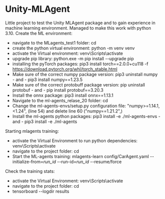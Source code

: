 # Unity-MLAgent
Little project to test the Unity MLAgent package and to gain experience in machine learning environment.
Managed to make this work with python 3.10.
Create the ML environment:
- navigate to the MLagents_test1 folder: cd <path to MLagents_test1 folder>
- create the python virtual environment: python -m venv venv
- activate the Virtual environment: venv\Scripts\activate
- upgrade pip library: python.exe -m pip install --upgrade pip
- installing the pyTorch packages: pip3 install torch==2.0.0+cu118 -f https://download.pytorch.org/whl/torch_stable.html
- Make sure of the correct numpy package version: pip3 uninstall numpy - and - pip3 install numpy==1.23.5
- Make sure of the correct protobuff package version: pip uninstall protobuf - and - pip install protobuf==3.20.3
- Install the onnx package: pip3 install onnx==1.13.1
- Navigate to the ml-agents_relase_20 folder: cd <path to ml-agents_relase_20 folder>
- Change the ml-agents-envs/setup.py configuration file: "numpy>=1.14.1,<1.24", (line 54) and delete line 60 
("numpy==1.21.2",)
- Install the ml-agents python packages: pip3 install -e ./ml-agents-envs - and - pip3 install -e ./ml-agents

Starting mlagents training:
- activate the Virtual Environment to run python dependencies: venv\Scripts\activate
- navigate to the project folder: cd <path to project folder>
- Start the ML-agents training: mlagents-learn config/CarAgent.yaml --initialize-from=*run_id* --run-id=*run_id* --resume/force

Check the training stats:
- activate the Virtual Environment: venv\Scripts\activate
- navigate to the project folder: cd <path to project folder>
- tensorboard --logdir results
